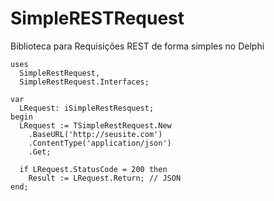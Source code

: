# SimpleRESTRequest
Biblioteca para Requisições REST de forma simples no Delphi

```delphi
uses 
  SimpleRestRequest,
  SimpleRestRequest.Interfaces;

var
  LRequest: iSimpleRestResquest;
begin
  LRequest := TSimpleRestRequest.New
    .BaseURL('http://seusite.com')
    .ContentType('application/json')
    .Get;
  
  if LRequest.StatusCode = 200 then
    Result := LRequest.Return; // JSON
end;
```


